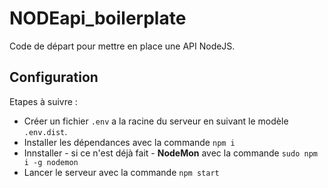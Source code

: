 # NODEapi_boilerplate

Code de départ pour mettre en place une API NodeJS.

## Configuration

Etapes à suivre :

- Créer un fichier `.env` a la racine du serveur en suivant le modèle `.env.dist`.
- Installer les dépendances avec la commande `npm i`
- Innstaller - si ce n'est déjà fait - __NodeMon__ avec la commande `sudo npm i -g nodemon`
- Lancer le serveur avec la commande `npm start`
